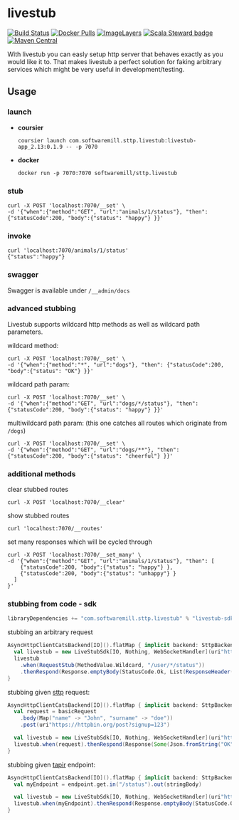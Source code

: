 # livestub

[![Build Status](https://travis-ci.org/softwaremill/livestub.svg?branch=master)](https://travis-ci.org/softwaremill/livestub)
[![Docker Pulls](https://img.shields.io/docker/pulls/softwaremill/sttp.livestub.svg)](https://hub.docker.com/r/softwaremill/sttp.livestub/)
[![ImageLayers](https://images.microbadger.com/badges/image/softwaremill/sttp.livestub.svg)](https://microbadger.com/#/images/softwaremill/sttp.livestub)
[![Scala Steward badge](https://img.shields.io/badge/Scala_Steward-helping-brightgreen.svg?style=flat&logo=data:image/png;base64,iVBORw0KGgoAAAANSUhEUgAAAA4AAAAQCAMAAAARSr4IAAAAVFBMVEUAAACHjojlOy5NWlrKzcYRKjGFjIbp293YycuLa3pYY2LSqql4f3pCUFTgSjNodYRmcXUsPD/NTTbjRS+2jomhgnzNc223cGvZS0HaSD0XLjbaSjElhIr+AAAAAXRSTlMAQObYZgAAAHlJREFUCNdNyosOwyAIhWHAQS1Vt7a77/3fcxxdmv0xwmckutAR1nkm4ggbyEcg/wWmlGLDAA3oL50xi6fk5ffZ3E2E3QfZDCcCN2YtbEWZt+Drc6u6rlqv7Uk0LdKqqr5rk2UCRXOk0vmQKGfc94nOJyQjouF9H/wCc9gECEYfONoAAAAASUVORK5CYII=)](https://scala-steward.org)
[![Maven Central](https://maven-badges.herokuapp.com/maven-central/com.softwaremill.sttp.livestub/livestub-app_2.13/badge.svg)](https://search.maven.org/search?q=g:com.softwaremill.sttp.livestub)


With livestub you can easly setup http server that behaves exactly as you would like it to. That makes livestub a perfect solution for faking arbitrary services which might be very useful in development/testing.

## Usage

### launch
 - **coursier**

    `coursier launch com.softwaremill.sttp.livestub:livestub-app_2.13:0.1.9 -- -p 7070`

- **docker**

    `docker run -p 7070:7070 softwaremill/sttp.livestub`

### stub
```
curl -X POST 'localhost:7070/__set' \
-d '{"when":{"method":"GET", "url":"animals/1/status"}, "then": {"statusCode":200, "body":{"status": "happy"} }}'
```

### invoke
```
curl 'localhost:7070/animals/1/status'
{"status":"happy"}
```

### swagger

Swagger is available under `/__admin/docs`

### advanced stubbing

Livestub supports wildcard http methods as well as wildcard path parameters.

wildcard method:
```
curl -X POST 'localhost:7070/__set' \
-d '{"when":{"method":"*", "url":"dogs"}, "then": {"statusCode":200, "body":{"status": "OK"} }}'
```

wildcard path param: 
```
curl -X POST 'localhost:7070/__set' \
-d '{"when":{"method":"GET", "url":"dogs/*/status"}, "then": {"statusCode":200, "body":{"status": "happy"} }}'
```

multiwildcard path param: (this one catches all routes which originate from `/dogs`)
```
curl -X POST 'localhost:7070/__set' \
-d '{"when":{"method":"GET", "url":"dogs/**"}, "then": {"statusCode":200, "body":{"status": "cheerful"} }}'
```

### additional methods

clear stubbed routes
```
curl -X POST 'localhost:7070/__clear'
```

show stubbed routes

```
curl 'localhost:7070/__routes'
```

set many responses which will be cycled through
```
curl -X POST 'localhost:7070/__set_many' \
-d '{"when":{"method":"GET", "url":"animals/1/status"}, "then": [
    {"statusCode":200, "body":{"status": "happy"} },
    {"statusCode":200, "body":{"status": "unhappy"} }
  ]
}'
```

### stubbing from code - sdk

```scala
libraryDependencies += "com.softwaremill.sttp.livestub" % "livestub-sdk" % "0.1.9"
```

stubbing an arbitrary request
```scala
AsyncHttpClientCatsBackend[IO]().flatMap { implicit backend: SttpBackend[IO, Nothing, WebSocketHandler] =>
  val livestub = new LiveStubSdk[IO, Nothing, WebSocketHandler](uri"http://mock:7070")
  livestub
    .when(RequestStub(MethodValue.Wildcard, "/user/*/status"))
    .thenRespond(Response.emptyBody(StatusCode.Ok, List(ResponseHeader("X-App", "123"))))
}
```

stubbing given [sttp](https://github.com/softwaremill/sttp) request:
```scala
AsyncHttpClientCatsBackend[IO]().flatMap { implicit backend: SttpBackend[IO, Nothing, WebSocketHandler] =>
  val request = basicRequest
    .body(Map("name" -> "John", "surname" -> "doe"))
    .post(uri"https://httpbin.org/post?signup=123")

  val livestub = new LiveStubSdk[IO, Nothing, WebSocketHandler](uri"http://mock:7070")
  livestub.when(request).thenRespond(Response(Some(Json.fromString("OK")), StatusCode.Ok))
}
```
stubbing given [tapir](https://github.com/softwaremill/tapir) endpoint:
```scala
AsyncHttpClientCatsBackend[IO]().flatMap { implicit backend: SttpBackend[IO, Nothing, WebSocketHandler] =>
  val myEndpoint = endpoint.get.in("/status").out(stringBody)

  val livestub = new LiveStubSdk[IO, Nothing, WebSocketHandler](uri"http://mock:7070")
  livestub.when(myEndpoint).thenRespond(Response.emptyBody(StatusCode.Ok, List(ResponseHeader("X-App", "123"))))
}
```
